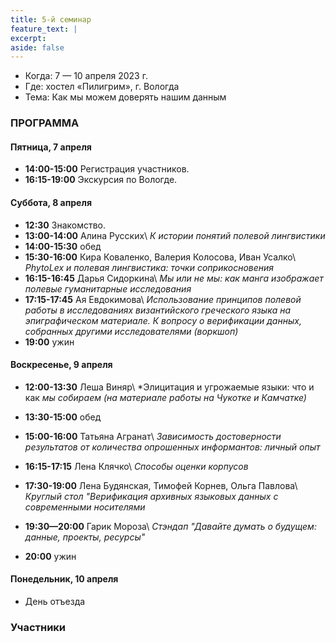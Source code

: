 ```yaml
---
title: 5-й семинар
feature_text: |
excerpt: 
aside: false
---
```


- Когда: 7 — 10 апреля 2023 г.
- Где: хостел «Пилигрим», г. Вологда
- Тема: Как мы можем доверять нашим данным 

### ПРОГРАММА

#### Пятница, 7 апреля
- **14:00-15:00** Регистрация участников.
- **16:15-19:00** Экскурсия по Вологде.

#### Суббота, 8 апреля

- **12:30** Знакомство.
- **13:00-14:00** Алина Русских\\
*К истории понятий полевой лингвистики*
- **14:00-15:30** обед
- **15:30-16:00** Кира Коваленко, Валерия Колосова, Иван Усалко\\
*PhytoLex и полевая лингвистика: точки соприкосновения*
- **16:15-16:45** Дарья Сидоркина\\
*Мы или не мы: как манга изображает полевые гуманитарные исследования*
- **17:15-17:45** Ая Евдокимова\\
*Использование принципов полевой работы в исследованиях византийского греческого языка на эпиграфическом материале. К вопросу о верификации данных, собранных другими исследователями (воркшоп)*
- **19:00** ужин

#### Воскресенье, 9 апреля

- **12:00-13:30** Леша Виняр\\
*Элицитация и угрожаемые языки: что и как *мы собираем (на материале работы на Чукотке и Камчатке)*
- **13:30-15:00** обед
- **15:00-16:00** Татьяна Агранат\\
*Зависимость достоверности результатов от количества опрошенных информантов: личный опыт*

- **16:15-17:15** Лена Клячко\\
*Способы оценки корпусов*
- **17:30-19:00** Лена Будянская, Тимофей Корнев, Ольга Павлова\\
*Круглый стол "Верификация архивных языковых данных с современными носителями*
- **19:30—20:00** Гарик Мороза\\
*Стэндап "Давайте думать о будущем: данные, проекты, ресурсы"*
- **20:00** ужин

#### Понедельник, 10 апреля

- День отъезда

### Участники
